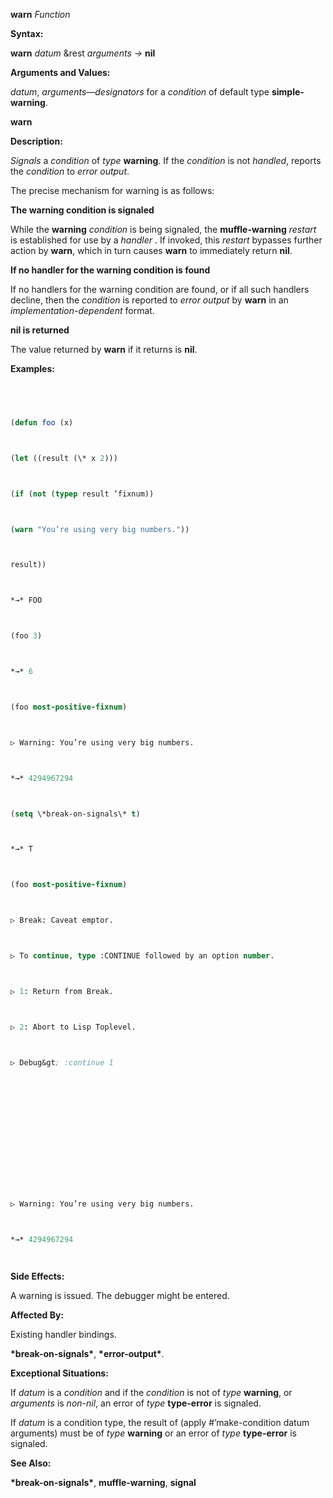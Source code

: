 **warn** *Function* 



**Syntax:** 



**warn** *datum* &amp;rest *arguments →* **nil** 



**Arguments and Values:** 



*datum*, *arguments*—*designators* for a *condition* of default type **simple-warning**. 







 



 



**warn** 



**Description:** 



*Signals* a *condition* of *type* **warning**. If the *condition* is not *handled*, reports the *condition* to *error output*. 



The precise mechanism for warning is as follows: 



**The warning condition is signaled** 



While the **warning** *condition* is being signaled, the **muffle-warning** *restart* is established for use by a *handler* . If invoked, this *restart* bypasses further action by **warn**, which in turn causes **warn** to immediately return **nil**. 



**If no handler for the warning condition is found** 



If no handlers for the warning condition are found, or if all such handlers decline, then the *condition* is reported to *error output* by **warn** in an *implementation-dependent* format. 



**nil is returned** 



The value returned by **warn** if it returns is **nil**. 



**Examples:**
```lisp
 



(defun foo (x) 



(let ((result (\* x 2))) 



(if (not (typep result ’fixnum)) 



(warn "You’re using very big numbers.")) 



result)) 



*→* FOO 



(foo 3) 



*→* 6 



(foo most-positive-fixnum) 



▷ Warning: You’re using very big numbers. 



*→* 4294967294 



(setq \*break-on-signals\* t) 



*→* T 



(foo most-positive-fixnum) 



▷ Break: Caveat emptor. 



▷ To continue, type :CONTINUE followed by an option number. 



▷ 1: Return from Break. 



▷ 2: Abort to Lisp Toplevel. 



▷ Debug&gt; :continue 1 







 



 



▷ Warning: You’re using very big numbers. 



*→* 4294967294 




```
**Side Effects:** 



A warning is issued. The debugger might be entered. 



**Affected By:** 



Existing handler bindings. 



**\*break-on-signals\***, **\*error-output\***. 



**Exceptional Situations:** 



If *datum* is a *condition* and if the *condition* is not of *type* **warning**, or *arguments* is *non-nil*, an error of *type* **type-error** is signaled. 



If *datum* is a condition type, the result of (apply #’make-condition datum arguments) must be of *type* **warning** or an error of *type* **type-error** is signaled. 



**See Also:** 



**\*break-on-signals\***, **muffle-warning**, **signal** 



